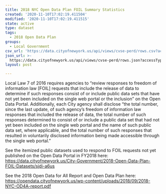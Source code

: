 ```yaml
---
title: 2018 NYC Open Data Plan FOIL Summary Statistics
created: '2020-11-10T17:02:19.411504'
modified: '2020-11-10T17:02:19.411515'
state: active
type: dataset
tags:
  - 2018 Open Data Plan
groups:
  - Local Government
csv_url: 'https://data.cityofnewyork.us/api/views/cvse-perd/rows.csv?accessType=DOWNLOAD'
json_url: >-
  https://data.cityofnewyork.us/api/views/cvse-perd/rows.json?accessType=DOWNLOAD
layout: post

---
```

Local Law 7 of 2016 requires agencies to “review responses to freedom of
information law [FOIL] requests that include the release of data to determine
if such responses consist of or include public data sets that have not yet been
included on the single web portal or the inclusion” on the Open Data Portal.
Additionally, each City agency shall disclose “the total number, since the last
update, of such agency’s freedom of information law responses that included the
release of data, the total number of such responses determined to consist of or include
a public data set that had not yet been included on the single web portal and
the name of such public data set, where applicable, and the total number of such
responses that resulted in voluntarily disclosed information being made accessible
through the single web portal.”

See the itemized public datasets used to respond to FOIL requests not yet published on
the Open Data Portal in FY2018 here: https://data.cityofnewyork.us/City-Government/2018-Open-Data-Plan-FOIL-Datasets/sjdi-a6us

See the 2018 Open Data for All Report and Open Data Plan here: https://opendata.cityofnewyork.us/wp-content/uploads/2018/09/2018-NYC-OD4A-report.pdf
